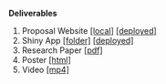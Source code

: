**Deliverables**
1. Proposal Website [[local]](proposal/public/index.html) [[deployed]](https://brave-bhaskara-fc4519.netlify.app/)
2. Shiny App [[folder]](shinyapp/prototype) [[deployed]](https://mergerus.shinyapps.io/)
3. Research Paper [[pdf]](researchpaper/Research-Paper.pdf)
4. Poster [[html]](poster/poster.html)
5. Video [[mp4]](video.mp4)